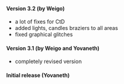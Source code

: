 #### Version 3.2 (by Weigo)
- a lot of fixes for CtD
- added lights, candles braziers to all areas
- fixed graphical glitches

#### Version 3.1 (by Weigo and Yovaneth)
- completely revised version

#### Initial release (Yovaneth)
